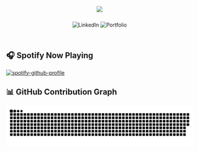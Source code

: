 <h1 align="center">
  <a href="https://git.io/typing-svg">
    <img src="https://readme-typing-svg.herokuapp.com/?lines=Hey,YO!👋;I'm+Ademola...;Welcome+to+my+GitHub!&center=true&size=30&color=FFFFFF&">
  </a>
</h1>

<!-- Personal Links -->
  <p align="center">
    <a href="https://linkedin.com/in/ademolakolawole" style="text-decoration:none">
      <img src="https://raw.githubusercontent.com/demola234/demola234/main/assets/linkedin-button.png" alt="LinkedIn" height="40"/>
    </a>
    <a href="https://www.demola.dev" style="text-decoration:none">
      <img src="https://raw.githubusercontent.com/demola234/demola234/main/assets/portfolio-button.png" alt="Portfolio" height="40"/>
    </a>
    <!-- <a href="https://twitter.com/demola234" style="text-decoration:none">
      <img src="https://raw.githubusercontent.com/demola234/demola234/main/assets/twitter-button.png" alt="Twitter" height="40"/>
    </a> -->
  </p>
  <!-- HTML Version (if image buttons don't display) -->
  <div style="display:none">
    <a href="https://linkedin.com/in/ademolakolawole" target="_blank" style="display:inline-block; background-color:#1D1F23; color:white; padding:8px 15px; margin:0 5px; border-radius:6px; text-decoration:none; font-weight:bold;">
      <span style="margin-right:5px;">LinkedIn</span>
    </a>
    <a href="https://www.demola.dev" target="_blank" style="display:inline-block; background-color:#1D1F23; color:white; padding:8px 15px; margin:0 5px; border-radius:6px; text-decoration:none; font-weight:bold;">
      <span style="margin-right:5px;">Portfolio</span>
    </a>
    <a href="https://twitter.com/demola234" target="_blank" style="display:inline-block; background-color:#1D1F23; color:white; padding:8px 15px; margin:0 5px; border-radius:6px; text-decoration:none; font-weight:bold;">
      <span style="margin-right:5px;">Twitter</span>
    </a>
  </div>
</div>
<br>

## 🎧 Spotify Now Playing

<div align="left">
  
  [![spotify-github-profile](https://spotify-github-profile.kittinanx.com/api/view?uid=31yko6wylxgeyaa4wto46ecndhbm&cover_image=true&theme=novatorem&show_offline=false&background_color=121212&interchange=true&bar_color=53b14f&bar_color_cover=false)](https://spotify-github-profile.kittinanx.com/api/view?uid=31yko6wylxgeyaa4wto46ecndhbm&redirect=true)
  
</div>

## 📊 GitHub Contribution Graph

<div align="center">
  <picture>
    <source media="(prefers-color-scheme: dark)" srcset="https://raw.githubusercontent.com/demola234/demola234/output/github-contribution-grid-snake-dark.svg">
    <source media="(prefers-color-scheme: light)" srcset="https://raw.githubusercontent.com/demola234/demola234/output/github-contribution-grid-snake.svg">
    <img alt="GitHub contribution snake animation" src="https://raw.githubusercontent.com/demola234/demola234/output/github-contribution-grid-snake.svg">
  </picture>
</div>

<br>

